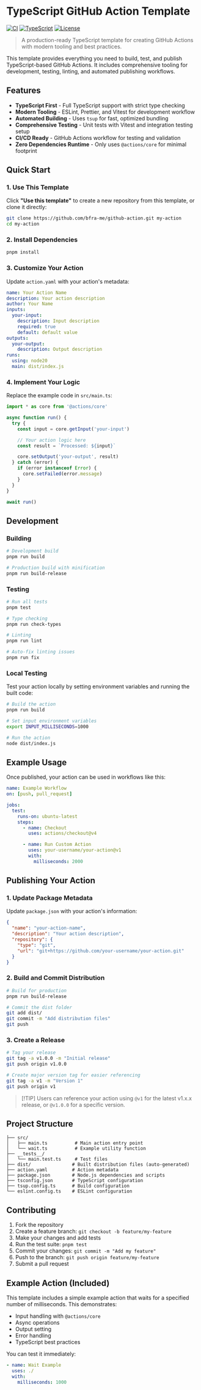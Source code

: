 # TypeScript GitHub Action Template

[![CI](https://img.shields.io/github/actions/workflow/status/bfra-me/github-action/ci.yaml?branch=main&style=for-the-badge&logo=github-actions&logoColor=white&label=ci)](https://github.com/bfra-me/github-action/actions?query=workflow%3Aci) [![TypeScript](https://img.shields.io/badge/TypeScript-blue?style=for-the-badge&logo=typescript&logoColor=white)](https://www.typescriptlang.org) [![License](https://img.shields.io/badge/License-MIT-yellow?style=for-the-badge)](LICENSE)

> A production-ready TypeScript template for creating GitHub Actions with modern tooling and best practices.

This template provides everything you need to build, test, and publish TypeScript-based GitHub Actions. It includes comprehensive tooling for development, testing, linting, and automated publishing workflows.

## Features

- **TypeScript First** - Full TypeScript support with strict type checking
- **Modern Tooling** - ESLint, Prettier, and Vitest for development workflow
- **Automated Building** - Uses `tsup` for fast, optimized bundling
- **Comprehensive Testing** - Unit tests with Vitest and integration testing setup
- **CI/CD Ready** - GitHub Actions workflow for testing and validation
- **Zero Dependencies Runtime** - Only uses `@actions/core` for minimal footprint

## Quick Start

### 1. Use This Template

Click **"Use this template"** to create a new repository from this template, or clone it directly:

```bash
git clone https://github.com/bfra-me/github-action.git my-action
cd my-action
```

### 2. Install Dependencies

```bash
pnpm install
```

### 3. Customize Your Action

Update `action.yaml` with your action's metadata:

```yaml
name: Your Action Name
description: Your action description
author: Your Name
inputs:
  your-input:
    description: Input description
    required: true
    default: default value
outputs:
  your-output:
    description: Output description
runs:
  using: node20
  main: dist/index.js
```

### 4. Implement Your Logic

Replace the example code in `src/main.ts`:

```javascript
import * as core from '@actions/core'

async function run() {
  try {
    const input = core.getInput('your-input')

    // Your action logic here
    const result = `Processed: ${input}`

    core.setOutput('your-output', result)
  } catch (error) {
    if (error instanceof Error) {
      core.setFailed(error.message)
    }
  }
}

await run()
```

## Development

### Building

```bash
# Development build
pnpm run build

# Production build with minification
pnpm run build-release
```

### Testing

```bash
# Run all tests
pnpm test

# Type checking
pnpm run check-types

# Linting
pnpm run lint

# Auto-fix linting issues
pnpm run fix
```

### Local Testing

Test your action locally by setting environment variables and running the built code:

```bash
# Build the action
pnpm run build

# Set input environment variables
export INPUT_MILLISECONDS=1000

# Run the action
node dist/index.js
```

## Example Usage

Once published, your action can be used in workflows like this:

```yaml
name: Example Workflow
on: [push, pull_request]

jobs:
  test:
    runs-on: ubuntu-latest
    steps:
      - name: Checkout
        uses: actions/checkout@v4

      - name: Run Custom Action
        uses: your-username/your-action@v1
        with:
          milliseconds: 2000
```

## Publishing Your Action

### 1. Update Package Metadata

Update `package.json` with your action's information:

```json
{
  "name": "your-action-name",
  "description": "Your action description",
  "repository": {
    "type": "git",
    "url": "git+https://github.com/your-username/your-action.git"
  }
}
```

### 2. Build and Commit Distribution

```bash
# Build for production
pnpm run build-release

# Commit the dist folder
git add dist/
git commit -m "Add distribution files"
git push
```

### 3. Create a Release

```bash
# Tag your release
git tag -a v1.0.0 -m "Initial release"
git push origin v1.0.0

# Create major version tag for easier referencing
git tag -a v1 -m "Version 1"
git push origin v1
```

> [!TIP] Users can reference your action using `@v1` for the latest v1.x.x release, or `@v1.0.0` for a specific version.

## Project Structure

```text
├── src/
│   ├── main.ts          # Main action entry point
│   └── wait.ts          # Example utility function
├── __tests__/
│   └── main.test.ts     # Test files
├── dist/               # Built distribution files (auto-generated)
├── action.yaml         # Action metadata
├── package.json        # Node.js dependencies and scripts
├── tsconfig.json       # TypeScript configuration
├── tsup.config.ts      # Build configuration
└── eslint.config.ts    # ESLint configuration
```

## Contributing

1. Fork the repository
2. Create a feature branch: `git checkout -b feature/my-feature`
3. Make your changes and add tests
4. Run the test suite: `pnpm test`
5. Commit your changes: `git commit -m "Add my feature"`
6. Push to the branch: `git push origin feature/my-feature`
7. Submit a pull request

## Example Action (Included)

This template includes a simple example action that waits for a specified number of milliseconds. This demonstrates:

- Input handling with `@actions/core`
- Async operations
- Output setting
- Error handling
- TypeScript best practices

You can test it immediately:

```yaml
- name: Wait Example
  uses: ./
  with:
    milliseconds: 1000
```
